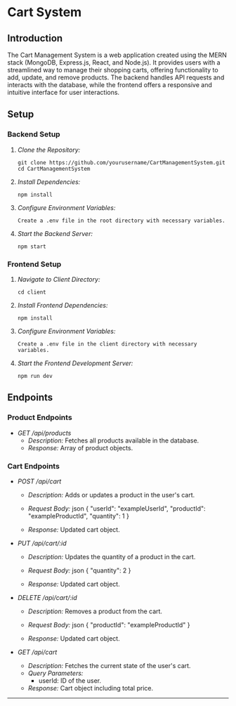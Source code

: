 # Cart System

## Introduction

The Cart Management System is a web application created using the MERN stack (MongoDB, Express.js, React, and Node.js). It provides users with a streamlined way to manage their shopping carts, offering functionality to add, update, and remove products. The backend handles API requests and interacts with the database, while the frontend offers a responsive and intuitive interface for user interactions.

## Setup

### Backend Setup

1. *Clone the Repository:*
   ```
   git clone https://github.com/yourusername/CartManagementSystem.git
   cd CartManagementSystem
   ```
   

2. *Install Dependencies:*
   ```
   npm install
   ```
   

4. *Configure Environment Variables:*
   ```
   Create a .env file in the root directory with necessary variables.
   ```

5. *Start the Backend Server:*
   ```
   npm start
   ```
   

### Frontend Setup

1. *Navigate to Client Directory:*
   ```
   cd client
   ```

2. *Install Frontend Dependencies:*
   ```
   npm install
   ```

3. *Configure Environment Variables:*
   ```
   Create a .env file in the client directory with necessary variables.
   ```
   
5. *Start the Frontend Development Server:*
   ```
   npm run dev
   ```

## Endpoints

### Product Endpoints

- *GET /api/products*
  - *Description:* Fetches all products available in the database.
  - *Response:* Array of product objects.

### Cart Endpoints

- *POST /api/cart*
  - *Description:* Adds or updates a product in the user's cart.
  - *Request Body:*
    json
    {
      "userId": "exampleUserId",
      "productId": "exampleProductId",
      "quantity": 1
    }
    
  - *Response:* Updated cart object.

- *PUT /api/cart/:id*
  - *Description:* Updates the quantity of a product in the cart.
  - *Request Body:*
    json
    {
      "quantity": 2
    }
    
  - *Response:* Updated cart object.

- *DELETE /api/cart/:id*
  - *Description:* Removes a product from the cart.
  - *Request Body:*
    json
    {
      "productId": "exampleProductId"
    }
    
  - *Response:* Updated cart object.

- *GET /api/cart*
  - *Description:* Fetches the current state of the user's cart.
  - *Query Parameters:*
    - userId: ID of the user.
  - *Response:* Cart object including total price.

---
